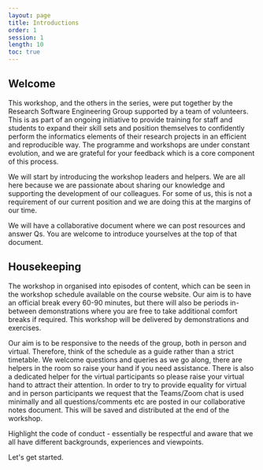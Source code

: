 ```yaml
---
layout: page
title: Introductions
order: 1
session: 1
length: 10
toc: true
---
```


## Welcome

This workshop, and the others in the series, were put together by the Research Software Engineering Group supported by a team of volunteers. This is as part of an ongoing initiative to provide training for staff and students to expand their skill sets and position themselves to confidently perform the informatics elements of their research projects in an efficient and reproducible way. The programme and workshops are under constant evolution, and we are grateful for your feedback which is a core component of this process.

We will start by introducing the workshop leaders and helpers. We are all here because we are passionate about sharing our knowledge and supporting the development of our colleagues. For some of us, this is not a requirement of our current position and we are doing this at the margins of our time.

We will have a collaborative document where we can post resources and answer Qs. You are welcome to introduce yourselves at the top of that document.

## Housekeeping

The workshop in organised into episodes of content, which can be seen in the workshop schedule available on the course website. Our aim is to have an official break every 60-90 minutes, but there will also be periods in-between demonstrations where you are free to take additional comfort breaks if required.  This workshop will be delivered by demonstrations and exercises.


Our aim is to be responsive to the needs of the group, both in person and virtual. Therefore, think of the schedule as a guide rather than a strict timetable. We welcome questions and queries as we go along, there are helpers in the room so raise your hand if you need assistance. There is also a dedicated helper for the virtual participants so please raise your virtual hand to attract their attention. In order to try to provide equality for virtual and in person participants we request that the Teams/Zoom chat is used minimally and all questions/comments etc are posted in our collaborative notes document. This will be saved and distributed at the end of the workshop.  

 Highlight the code of conduct - essentially be respectful and aware that we all have different backgrounds, experiences and viewpoints.

  Let's get started.
